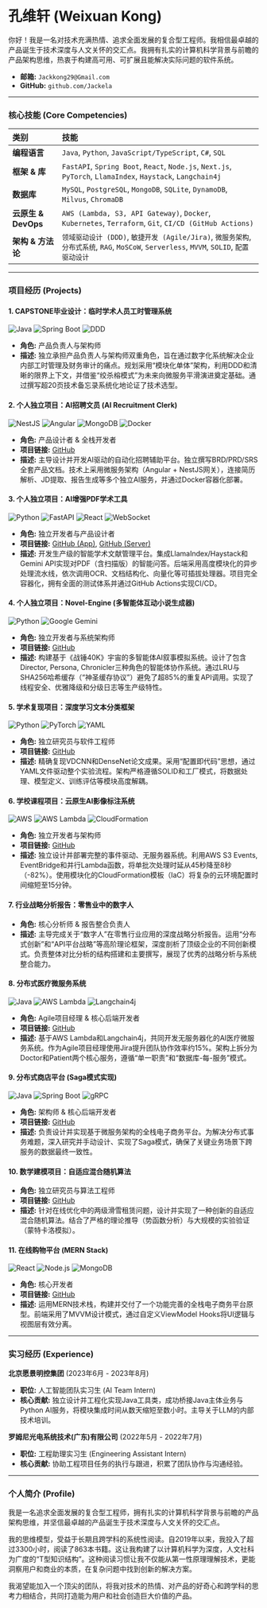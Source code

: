 # 孔维轩 (Weixuan Kong) 

你好！我是一名对技术充满热情、追求全面发展的复合型工程师。我相信最卓越的产品诞生于技术深度与人文关怀的交汇点。我拥有扎实的计算机科学背景与前瞻的产品架构思维，热衷于构建高可用、可扩展且能解决实际问题的软件系统。

*   **邮箱:** `Jackkong29@Gmail.com`
*   **GitHub:** `github.com/Jackela`

---

### 核心技能 (Core Competencies)

| 类别 | 技能 |
| :--- | :--- |
| **编程语言** | `Java`, `Python`, `JavaScript/TypeScript`, `C#`, `SQL` |
| **框架 & 库** | `FastAPI`, `Spring Boot`, `React`, `Node.js`, `Next.js`, `PyTorch`, `LlamaIndex`, `Haystack`, `Langchain4j` |
| **数据库** | `MySQL`, `PostgreSQL`, `MongoDB`, `SQLite`, `DynamoDB`, `Milvus`, `ChromaDB` |
| **云原生 & DevOps** | `AWS (Lambda, S3, API Gateway)`, `Docker`, `Kubernetes`, `Terraform`, `Git`, `CI/CD (GitHub Actions)` |
| **架构 & 方法论** | `领域驱动设计 (DDD)`, `敏捷开发 (Agile/Jira)`, `微服务架构`, `分布式系统`, `RAG`, `MoSCoW`, `Serverless`, `MVVM`, `SOLID`, `配置驱动设计` |

---

### 项目经历 (Projects)

#### 1. CAPSTONE毕业设计：临时学术人员工时管理系统
![Java](https://img.shields.io/badge/Java-ED8B00?logo=openjdk&logoColor=white) ![Spring Boot](https://img.shields.io/badge/Spring_Boot-6DB33F?logo=spring-boot&logoColor=white) ![DDD](https://img.shields.io/badge/DDD-Architecture-blue)

*   **角色:** 产品负责人与架构师
*   **描述:** 独立承担产品负责人与架构师双重角色，旨在通过数字化系统解决企业内部工时管理及财务审计的痛点。规划采用“模块化单体”架构，利用DDD和清晰的限界上下文，并借鉴“绞杀榕模式”为未来向微服务平滑演进奠定基础。通过撰写超20页技术备忘录系统化地论证了技术选型。

#### 2. 个人独立项目：AI招聘文员 (AI Recruitment Clerk)
![NestJS](https://img.shields.io/badge/NestJS-E0234E?logo=nestjs&logoColor=white) ![Angular](https://img.shields.io/badge/Angular-DD0031?logo=angular&logoColor=white) ![MongoDB](https://img.shields.io/badge/MongoDB-47A248?logo=mongodb&logoColor=white) ![Docker](https://img.shields.io/badge/Docker-2496ED?logo=docker&logoColor=white)

*   **角色:** 产品设计者 & 全栈开发者
*   **项目链接:** [GitHub](https://github.com/Jackela/ai-recruitment-clerk)
*   **描述:** 主导设计并开发AI驱动的自动化招聘辅助平台。独立撰写BRD/PRD/SRS全套产品文档。技术上采用微服务架构（Angular + NestJS网关），连接简历解析、JD提取、报告生成等多个独立AI服务，并通过Docker容器化部署。

#### 3. 个人独立项目：AI增强PDF学术工具
![Python](https://img.shields.io/badge/Python-3776AB?logo=python&logoColor=white) ![FastAPI](https://img.shields.io/badge/FastAPI-009688?logo=fastapi&logoColor=white) ![React](https://img.shields.io/badge/React-20232A?logo=react&logoColor=61DAFB) ![WebSocket](https://img.shields.io/badge/WebSocket-010101?logo=websocket&logoColor=white)

*   **角色:** 独立开发者与产品设计者
*   **项目链接:** [GitHub (App)](https://github.com/Jackela/ai_enhanced_pdf_scholar), [GitHub (Server)](https://github.com/Jackela/mcp-academic-rag-server)
*   **描述:** 开发生产级的智能学术文献管理平台。集成LlamaIndex/Haystack和Gemini API实现对PDF（含扫描版）的智能问答。后端采用高度模块化的异步处理流水线，依次调用OCR、文档结构化、向量化等可插拔处理器。项目完全容器化，拥有全面的测试体系并通过GitHub Actions实现CI/CD。

#### 4. 个人独立项目：Novel-Engine (多智能体互动小说生成器)
![Python](https://img.shields.io/badge/Python-3776AB?logo=python&logoColor=white) ![Google Gemini](https://img.shields.io/badge/Google_Gemini-8E44AD?logo=google&logoColor=white)

*   **角色:** 独立开发者与系统架构师
*   **项目链接:** [GitHub](https://github.com/Jackela/Novel-Engine)
*   **描述:** 构建基于《战锤40K》宇宙的多智能体AI叙事模拟系统。设计了包含Director, Persona, Chronicler三种角色的智能体协作系统。通过LRU与SHA256哈希缓存（“神圣缓存协议”）避免了超85%的重复API调用。实现了线程安全、优雅降级和分级日志等生产级特性。

#### 5. 学术复现项目：深度学习文本分类框架
![Python](https://img.shields.io/badge/Python-3776AB?logo=python&logoColor=white) ![PyTorch](https://img.shields.io/badge/PyTorch-EE4C2C?logo=pytorch&logoColor=white) ![YAML](https://img.shields.io/badge/YAML-CB171E?logo=yaml&logoColor=white)

*   **角色:** 独立研究员与软件工程师
*   **项目链接:** [GitHub](https://github.com/Jackela/Project5)
*   **描述:** 精确复现VDCNN和DenseNet论文成果。采用“配置即代码”思想，通过YAML文件驱动整个实验流程。架构严格遵循SOLID和工厂模式，将数据处理、模型定义、训练评估等模块高度解耦。

#### 6. 学校课程项目：云原生AI影像标注系统
![AWS](https://img.shields.io/badge/AWS-232F3E?logo=amazonaws&logoColor=white) ![AWS Lambda](https://img.shields.io/badge/Lambda-FF9900?logo=aws-lambda&logoColor=white) ![CloudFormation](https://img.shields.io/badge/CloudFormation-FF9900?logo=aws-cloudformation&logoColor=white)

*   **角色:** 独立开发者与架构师
*   **项目链接:** [GitHub](https://github.com/Jackela/COMP5349)
*   **描述:** 独立设计并部署完整的事件驱动、无服务器系统。利用AWS S3 Events, EventBridge和并行Lambda函数，将单批次处理时延从45秒降至8秒（-82%）。使用模块化的CloudFormation模板（IaC）将复杂的云环境配置时间缩短至15分钟。

#### 7. 行业战略分析报告：零售业中的数字人
*   **角色:** 核心分析师 & 报告整合负责人
*   **描述:** 主导完成关于“数字人”在零售行业应用的深度战略分析报告。运用“分布式创新”和“API平台战略”等高阶理论框架，深度剖析了顶级企业的不同创新模式。负责整体对比分析的结构搭建和主要撰写，展现了优秀的战略分析与系统整合能力。

#### 8. 分布式医疗微服务系统
![Java](https://img.shields.io/badge/Java-ED8B00?logo=openjdk&logoColor=white) ![AWS Lambda](https://img.shields.io/badge/Lambda-FF9900?logo=aws-lambda&logoColor=white) ![Langchain4j](https://img.shields.io/badge/Langchain4j-444444)

*   **角色:** Agile项目经理 & 核心后端开发者
*   **项目链接:** [GitHub](https://github.com/Jackela/ELEC5620-Doctor-Service)
*   **描述:** 基于AWS Lambda和Langchain4j，共同开发无服务器化的AI医疗微服务系统。作为Agile项目经理使用Jira提升团队协作效率约15%。架构上拆分为Doctor和Patient两个核心服务，遵循“单一职责”和“数据库-每-服务”模式。

#### 9. 分布式商店平台 (Saga模式实现)
![Java](https://img.shields.io/badge/Java-ED8B00?logo=openjdk&logoColor=white) ![Spring Boot](https://img.shields.io/badge/Spring_Boot-6DB33F?logo=spring-boot&logoColor=white) ![gRPC](https://img.shields.io/badge/gRPC-000000?logo=grpc&logoColor=white)

*   **角色:** 架构师 & 核心后端开发者
*   **项目链接:** [GitHub](https://github.com/Jackela/sydney-comp5348-group-project-showcase)
*   **描述:** 负责设计并实现基于微服务架构的全栈电子商务平台。为解决分布式事务难题，深入研究并手动设计、实现了Saga模式，确保了关键业务场景下跨服务的数据最终一致性。

#### 10. 数学建模项目：自适应混合随机算法
*   **角色:** 独立研究员与算法工程师
*   **项目链接:** [GitHub](https://github.com/Jackela/CS29)
*   **描述:** 针对在线优化中的两级滑雪租赁问题，设计并实现了一种创新的自适应混合随机算法。结合了严格的理论推导（势函数分析）与大规模的实验验证（蒙特卡洛模拟）。

#### 11. 在线购物平台 (MERN Stack)
![React](https://img.shields.io/badge/React-20232A?logo=react&logoColor=61DAFB) ![Node.js](https://img.shields.io/badge/Node.js-43853D?logo=node.js&logoColor=white) ![MongoDB](https://img.shields.io/badge/MongoDB-47A248?logo=mongodb&logoColor=white)

*   **角色:** 核心开发者
*   **项目链接:** [GitHub](https://github.com/Jackela/sydney-tut9-g5-oldphonesales-showcase)
*   **描述:** 运用MERN技术栈，构建并交付了一个功能完善的全栈电子商务平台原型。前端采用了MVVM设计模式，通过自定义ViewModel Hooks将UI逻辑与视图层有效分离。

---

### 实习经历 (Experience)

**北京愿景明控集团** (2023年6月 - 2023年8月)
*   **职位:** 人工智能团队实习生 (AI Team Intern)
*   **核心贡献:** 独立设计并工程化实现Java工具类，成功桥接Java主体业务与Python AI服务，将模块集成时间从数天缩短至数小时。主导关于LLM的内部技术培训。

**罗姆尼光电系统技术(广东)有限公司** (2022年5月 - 2022年7月)
*   **职位:** 工程助理实习生 (Engineering Assistant Intern)
*   **核心贡献:** 协助工程项目任务的执行与跟进，积累了团队协作与沟通经验。

---

### 个人简介 (Profile)
我是一名追求全面发展的复合型工程师，拥有扎实的计算机科学背景与前瞻的产品架构思维，并坚信最卓越的产品诞生于技术深度与人文关怀的交汇点。

我的思维模型，受益于长期且跨学科的系统性阅读。自2019年以来，我投入了超过3300小时，阅读了863本书籍。这让我构建了以计算机科学为深度，人文社科为广度的“T型知识结构”。这种阅读习惯让我不仅能从第一性原理理解技术，更能洞察用户和商业的本质，在复杂问题中找到创新的解决方案。

我渴望能加入一个顶尖的团队，将我对技术的热情、对产品的好奇心和跨学科的思考力相结合，共同打造能为用户和社会创造巨大价值的产品。

